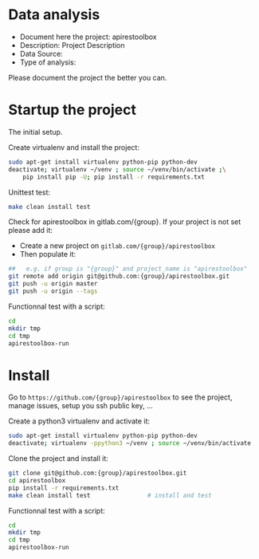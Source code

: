 # Data analysis
- Document here the project: apirestoolbox
- Description: Project Description
- Data Source:
- Type of analysis:

Please document the project the better you can.

# Startup the project

The initial setup.

Create virtualenv and install the project:
```bash
sudo apt-get install virtualenv python-pip python-dev
deactivate; virtualenv ~/venv ; source ~/venv/bin/activate ;\
    pip install pip -U; pip install -r requirements.txt
```

Unittest test:
```bash
make clean install test
```

Check for apirestoolbox in gitlab.com/{group}.
If your project is not set please add it:

- Create a new project on `gitlab.com/{group}/apirestoolbox`
- Then populate it:

```bash
##   e.g. if group is "{group}" and project_name is "apirestoolbox"
git remote add origin git@github.com:{group}/apirestoolbox.git
git push -u origin master
git push -u origin --tags
```

Functionnal test with a script:

```bash
cd
mkdir tmp
cd tmp
apirestoolbox-run
```

# Install

Go to `https://github.com/{group}/apirestoolbox` to see the project, manage issues,
setup you ssh public key, ...

Create a python3 virtualenv and activate it:

```bash
sudo apt-get install virtualenv python-pip python-dev
deactivate; virtualenv -ppython3 ~/venv ; source ~/venv/bin/activate
```

Clone the project and install it:

```bash
git clone git@github.com:{group}/apirestoolbox.git
cd apirestoolbox
pip install -r requirements.txt
make clean install test                # install and test
```
Functionnal test with a script:

```bash
cd
mkdir tmp
cd tmp
apirestoolbox-run
```
